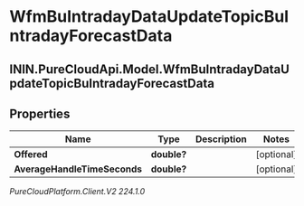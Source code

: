 # WfmBuIntradayDataUpdateTopicBuIntradayForecastData

## ININ.PureCloudApi.Model.WfmBuIntradayDataUpdateTopicBuIntradayForecastData

## Properties

|Name | Type | Description | Notes|
|------------ | ------------- | ------------- | -------------|
| **Offered** | **double?** |  | [optional] |
| **AverageHandleTimeSeconds** | **double?** |  | [optional] |



_PureCloudPlatform.Client.V2 224.1.0_
